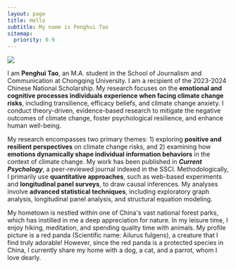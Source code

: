 ```yaml
---
layout: page
title: Hello
subtitle: My name is Penghui Tao
sitemap:
  priority: 0.9
---
```


<img src="{{ '/assets/img/penghui.png' | prepend: site.baseurl }}" id="about-img">

<div id="describe-text">
	<p align="left">I am <b>Penghui Tao</b>, an M.A. student in the School of Journalism and Communication at Chongqing University. I am a recipient of the 2023-2024 Chinese National Scholarship. My research focuses on the <b>emotional and cognitive processes individuals experience when facing climate change risks</b>, including transilience, efficacy beliefs, and climate change anxiety. I conduct theory-driven, evidence-based research to mitigate the negative outcomes of climate change, foster psychological resilience, and enhance human well-being.</p>

<p align="left">My research encompasses two primary themes: 1) exploring <b>positive and resilient perspectives</b> on climate change risks, and 2) examining how <b>emotions dynamically shape individual information behaviors</b> in the context of climate change. My work has been published in <i><b>Current Psychology</i></b>, a peer-reviewed journal indexed in the SSCI. Methodologically, I primarily use <b>quantitative approaches</b>, such as web-based experiments and <b>longitudinal panel surveys</b>, to draw causal inferences. My analyses involve <b>advanced statistical techniques</b>, including exploratory graph analysis, longitudinal panel analysis, and structural equation modeling.</p>

<p align="left">My hometown is nestled within one of China's vast national forest parks, which has instilled in me a deep appreciation for nature. In my leisure time, I enjoy hiking, meditation, and spending quality time with animals. My profile picture is a red panda (Scientific name: Ailurus fulgens), a creature that I find truly adorable! However, since the red panda is a protected species in China, I currently share my home with a dog, a cat, and a parrot, whom I love dearly.</p>

</div>
